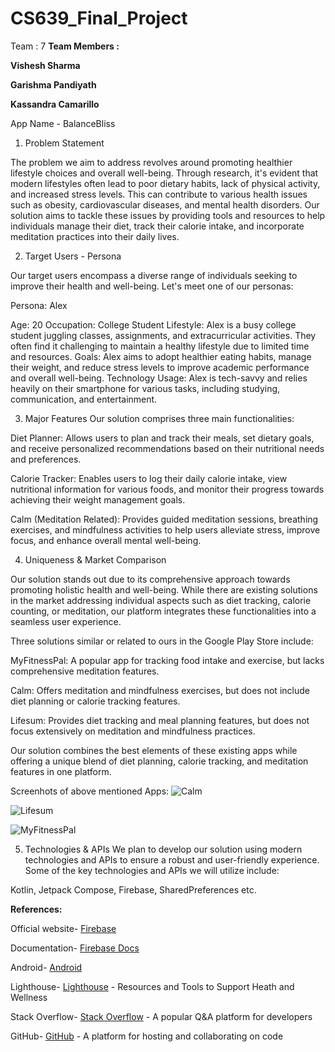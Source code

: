 # CS639_Final_Project
Team : 7
__Team Members :__

__Vishesh Sharma__

__Garishma Pandiyath__

__Kassandra Camarillo__

App Name - BalanceBliss 

1. Problem Statement 

The problem we aim to address revolves around promoting healthier lifestyle choices and overall well-being. Through research, it's evident that modern lifestyles often lead to poor dietary habits, lack of physical activity, and increased stress levels. This can contribute to various health issues such as obesity, cardiovascular diseases, and mental health disorders. Our solution aims to tackle these issues by providing tools and resources to help individuals manage their diet, track their calorie intake, and incorporate meditation practices into their daily lives.

2. Target Users - Persona 

Our target users encompass a diverse range of individuals seeking to improve their health and well-being. Let's meet one of our personas: 

Persona: Alex 

Age: 20 
Occupation: College Student 
Lifestyle: Alex is a busy college student juggling classes, assignments, and extracurricular activities. They often find it challenging to maintain a healthy lifestyle due to limited time and resources.
Goals: Alex aims to adopt healthier eating habits, manage their weight, and reduce stress levels to improve academic performance and overall well-being.
Technology Usage: Alex is tech-savvy and relies heavily on their smartphone for various tasks, including studying, communication, and entertainment.

3. Major Features 
Our solution comprises three main functionalities: 

Diet Planner: Allows users to plan and track their meals, set dietary goals, and receive personalized recommendations based on their nutritional needs and preferences.

Calorie Tracker: Enables users to log their daily calorie intake, view nutritional information for various foods, and monitor their progress towards achieving their weight management goals.

Calm (Meditation Related): Provides guided meditation sessions, breathing exercises, and mindfulness activities to help users alleviate stress, improve focus, and enhance overall mental well-being. 

4. Uniqueness & Market Comparison 

Our solution stands out due to its comprehensive approach towards promoting holistic health and well-being. While there are existing solutions in the market addressing individual aspects such as diet tracking, calorie counting, or meditation, our platform integrates these functionalities into a seamless user experience.

Three solutions similar or related to ours in the Google Play Store include: 

MyFitnessPal: A popular app for tracking food intake and exercise, but lacks comprehensive meditation features. 

Calm: Offers meditation and mindfulness exercises, but does not include diet planning or calorie tracking features. 

Lifesum: Provides diet tracking and meal planning features, but does not focus extensively on meditation and mindfulness practices. 

Our solution combines the best elements of these existing apps while offering a unique blend of diet planning, calorie tracking, and meditation features in one platform. 

Screenhots of above mentioned Apps: 
![Calm](https://techcrunch.com/wp-content/uploads/2021/11/calm-header.png) 

![Lifesum](https://mrfreetools.com/wp-content/uploads/2022/06/Screenshot-Lifesum.jpg) 

![MyFitnessPal](https://i.pcmag.com/imagery/reviews/065uaiCApaX7sVvWBH2jmtJ-20.fit_lim.size_1050x.jpg) 

5. Technologies & APIs
We plan to develop our solution using modern technologies and APIs to ensure a robust and user-friendly experience. Some of the key technologies and APIs we will utilize include: 

Kotlin, Jetpack Compose, Firebase, SharedPreferences etc. 

__References:__

Official website- [Firebase](https://firebase.google.com/) 

Documentation- [Firebase Docs](https://firebase.google.com/docs) 

Android- [Android](https://www.android.com/digital-wellbeing/) 

Lighthouse- [Lighthouse](https://www.lighthousehw.org/) - Resources and Tools to Support Heath and Wellness 

Stack Overflow- [Stack Overflow](https://stackoverflow.com/) - A popular Q&A platform for developers 

GitHub- [GitHub](https://github.com/) - A platform for hosting and collaborating on code 

